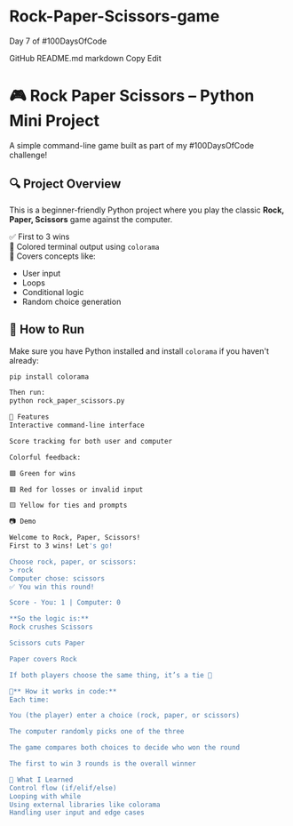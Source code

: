 # Rock-Paper-Scissors-game

Day 7 of #100DaysOfCode

 GitHub README.md
markdown
Copy
Edit
# 🎮 Rock Paper Scissors – Python Mini Project

A simple command-line game built as part of my #100DaysOfCode challenge!

## 🔍 Project Overview

This is a beginner-friendly Python project where you play the classic **Rock, Paper, Scissors** game against the computer.

✅ First to 3 wins  
🎨 Colored terminal output using `colorama`  
📘 Covers concepts like:
- User input
- Loops
- Conditional logic
- Random choice generation

## 🚀 How to Run

Make sure you have Python installed and install `colorama` if you haven't already:

```bash
pip install colorama

Then run:
python rock_paper_scissors.py

🎨 Features
Interactive command-line interface

Score tracking for both user and computer

Colorful feedback:

🟩 Green for wins

🟥 Red for losses or invalid input

🟨 Yellow for ties and prompts

📷 Demo

Welcome to Rock, Paper, Scissors!
First to 3 wins! Let's go!

Choose rock, paper, or scissors:
> rock
Computer chose: scissors
✅ You win this round!

Score - You: 1 | Computer: 0

**So the logic is:**
Rock crushes Scissors

Scissors cuts Paper

Paper covers Rock

If both players choose the same thing, it’s a tie 🤝

🧪** How it works in code:**
Each time:

You (the player) enter a choice (rock, paper, or scissors)

The computer randomly picks one of the three

The game compares both choices to decide who won the round

The first to win 3 rounds is the overall winner

🧠 What I Learned
Control flow (if/elif/else)
Looping with while
Using external libraries like colorama
Handling user input and edge cases
